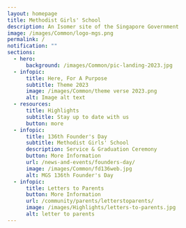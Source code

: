 ```yaml
---
layout: homepage
title: Methodist Girls' School
description: An Isomer site of the Singapore Government
image: /images/Common/logo-mgs.png
permalink: /
notification: ""
sections:
  - hero:
      background: /images/Common/pic-landing-2023.jpg
  - infopic:
      title: Here, For A Purpose
      subtitle: Theme 2023
      image: /images/Common/theme verse 2023.png
      alt: Image alt text
  - resources:
      title: Highlights
      subtitle: Stay up to date with us
      button: more
  - infopic:
      title: 136th Founder's Day
      subtitle: Methodist Girls' School
      description: Service & Graduation Ceremony
      button: More Information
      url: /news-and-events/founders-day/
      image: /images/Common/fd136web.jpg
      alt: MGS 136th Founder's Day
  - infopic:
      title: Letters to Parents
      button: More Information
      url: /community/parents/letterstoparents/
      image: /images/Highlights/letters-to-parents.jpg
      alt: letter to parents
---
```

